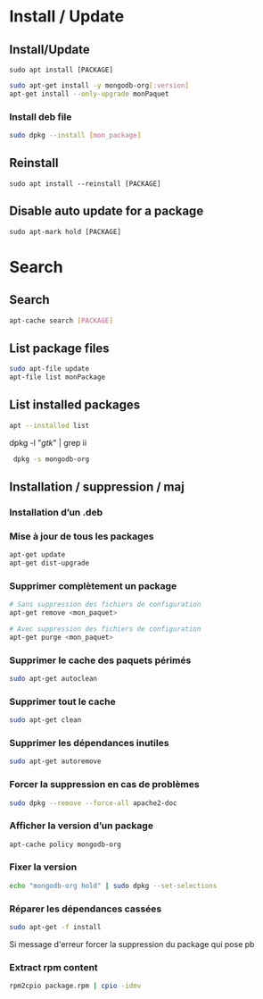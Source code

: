 # Install / Update

## Install/Update

```
sudo apt install [PACKAGE]
```

```bash
sudo apt-get install -y mongodb-org[:version]
apt-get install --only-upgrade monPaquet
```

### Install deb file

```bash
sudo dpkg --install [mon_package]
```

## Reinstall

```
sudo apt install --reinstall [PACKAGE]
```

## Disable auto update for a package

```
sudo apt-mark hold [PACKAGE]
```

# Search

## Search

```bash
apt-cache search [PACKAGE]
```

## List package files

```bash
sudo apt-file update
apt-file list monPackage
```

## List installed packages

```bash
apt --installed list
```

dpkg -l "_gtk_" | grep ii

```bash
 dpkg -s mongodb-org
```

## Installation / suppression / maj

### Installation d’un .deb

### Mise à jour de tous les packages

```bash
apt-get update
apt-get dist-upgrade
```

### Supprimer complètement un package

```bash
# Sans suppression des fichiers de configuration
apt-get remove <mon_paquet>

# Avec suppression des fichiers de configuration
apt-get purge <mon_paquet>
```

### Supprimer le cache des paquets périmés

```bash
sudo apt-get autoclean
```

### Supprimer tout le cache

```bash
sudo apt-get clean
```

### Supprimer les dépendances inutiles

```bash
sudo apt-get autoremove
```

### Forcer la suppression en cas de problèmes

```bash
sudo dpkg --remove --force-all apache2-doc
```

### Afficher la version d’un package

```bash
apt-cache policy mongodb-org
```

### Fixer la version

```bash
echo "mongodb-org hold" | sudo dpkg --set-selections
```

### Réparer les dépendances cassées

```bash
sudo apt-get -f install
```

Si message d'erreur forcer la suppression du package qui pose pb

### Extract rpm content

```bash
rpm2cpio package.rpm | cpio -idmv
```
